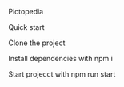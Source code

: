 Pictopedia

Quick start

Clone the project

Install dependencies with npm i

Start projecct with npm run start
